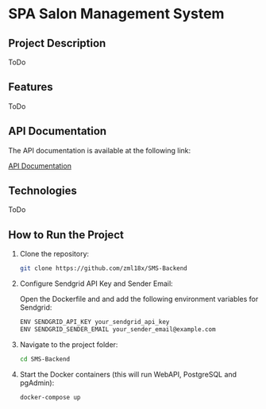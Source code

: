 # SPA Salon Management System

## Project Description

ToDo

## Features

ToDo

## API Documentation

The API documentation is available at the following link:

[API Documentation](https://documenter.getpostman.com/view/28707892/2sAXxJiExN)

## Technologies

ToDo

## How to Run the Project

1. Clone the repository:

   ```bash
   git clone https://github.com/zml18x/SMS-Backend
   ```
   
2. Configure Sendgrid API Key and Sender Email:

   Open the Dockerfile and and add the following environment variables for Sendgrid:
   ```bash
   ENV SENDGRID_API_KEY your_sendgrid_api_key
   ENV SENDGRID_SENDER_EMAIL your_sender_email@example.com
   ```

3. Navigate to the project folder:

   ```bash
   cd SMS-Backend
   ```

4. Start the Docker containers (this will run WebAPI, PostgreSQL and pgAdmin):

   ```bash
   docker-compose up
   ```
